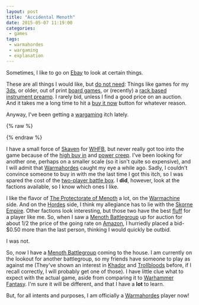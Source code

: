 ```yaml
---
layout: post
title: "Accidental Menoth"
date: 2015-05-07 11:19:00
categories:
 - games
tags:
 - warmahordes
 - wargaming
 - explanation
---
```


Sometimes, I like to go on [Ebay][ebay] to look at certain things.

These are all things I would like, but [do not need][excess]: Things
like games for my [3ds][n3ds], or older, out of print
[board games][boardgames], or (recently) a
[rack based instrument preamp][ashley]. I rarely bid, unless I find a
good price on an auction. And it takes me a long time to hit a
[buy it now][buyit] button for whatever reason.

Anyway, I've been getting a [wargaming][wargaming] itch lately.

{% raw %}
<!-- more -->
{% endraw %}

I have a small force of [Skaven][skaven] for [WHFB][whfb], but never
really got too into the game because of the [high buy in][entrywh] and
[power creep][powerwh]. I've been looking for another one, perhaps on
a smaller scale (so it isn't quite so expensive), and I will admit
that [Warmahordes][wmh] caught my eye a while ago. Sadly, I couldn't
convince someone to buy in with me the last time I got this itch, so I
was spared the cost of the [two-player battle box][twoplayer]. I
**did**, however, look at the factions available, so I know which ones
I like.

I like the flavor of [The Protectorate of Menoth][menoth] a lot, on
the [Warmachine][wm] side. And on the [Hordes][h] side, I think my
allegiance has to lie with the [Skorne Empire][skorne]. Other factions
look interesting, but those two have the best [fluff][fluff] for a
player like me. So, when I saw a [Menoth Battlegroup][battlegroup] up
for auction for about 1/2 the price of the going rate on
[Amazon][amabattle], I hurriedly placed a bid- $0.50 more than the
last person, thinking I would quickly be outbid.

I was not.

So, now I have a [Menoth Battlegroup][battlegroup] coming to the
house. I am currently on the lookout for another battlegroup, so my
friends have someone to play as against me (They've shown an interest
in [Khador][khador] and [Trollbloods][trollbloods] before, if I recall
correctly, I will probably get one of those). I have little clue what
to expect with the actual game, aside from comparing it to
[Warhammer Fantasy][whfb]. I'm sure it will be different, and
that I have a __lot__ to learn.

But, for all intents and purposes, I am officially a
[Warmahordes][wmh] player now! 

[ebay]: http://www.ebay.com/ "I told this story to my brother, Ethan, and he immediately asked me why I bid on it if I didn't really want it. My response was that I *did* want it, just not right now... But it was a really good deal, so I wanted to be able to say that I tried."
[excess]: https://xkcd.com/576/ "I do, in many ways, just like receiving packages. I am a member of a few subscription clubs, and getting those packages in the mail is exciting to me. But, I don't *need* them, or most of the stuff I want to bid on on ebay."
[n3ds]: http://en.wikipedia.org/wiki/Nintendo_3DS "The Nintendo 3DS is a quality handheld which (I hope) will long outlast its shelf life for Nintendo. It has a lot of useful and interesting features, though the addition of common digital market aspects (like the free-to-start games and mandatory updates) are a tad annoying and worrisome."
[boardgames]: http://www.ebay.com/sch/i.html?_nkw=&_sacat=2550&LH_FS=1&LH_Price=..20%40c&LH_PrefLoc=1&_odkw=&_osacat=2550&_trksid=m194&ssPageName=STRK:MEFSRCHX:SRCH "I am a big board gamer, something I don't get to do as often as I'd like because it requires a lot of people to be in the same place at the same time. It's a completely different experience, sitting at a table with people, than on the other side of a monitor."
[ashley]: http://www.talkbass.com/threads/ashly-sc-40-preamplifier.344667/ "This preamplifier is the next thing I am going to add to my PA rig. I want this one because, according to a lot of different sources, it is built like a tank and has a neutral tone which will work equally well for my Harp and my Bass."
[buyit]:  http://atariage.com/forums/topic/164168-ebay-is-almost-pointless-now/ "I don't really like the idea of an auction site allowing people to list things that are not actually auctions. It skews the market, and to claim that it doesn't requires a lack of understanding about economics: If people can get something, *now*, most of the time they will. And those prices are often higher, which then increases the minimum asking prices for the bids. Vicious cycle style."
[wargaming]: http://en.wikipedia.org/wiki/Wargaming "Every so often I get the urge to play / begin working on some kind of fantasy war game. I love the idea of such a complex and interesting game, but I admit I have lacked the conviction to seriously get into it in the past."
[skaven]: http://en.wikipedia.org/wiki/Skaven_%28Warhammer%29 "The Skaven are an army I fell into almost by accident... But I like them all the same. The fluff is interesting (they are basically all of the negative aspects of humanity turned up to 11), but the crunch requires me to buy a *lot* of units (they are a horde based army)."
[whfb]: http://www.games-workshop.com/en-US/Warhammer?_requestid=9851253 "Warhammer's setting is pretty cool, though I do take issue with the way they handle common fantasy tropes (elves, dwarves, etc). They take a more toy-fantasy styled point of view on these things, which doesn't engage me as much as their original content."
[entrywh]: http://www.polyhedroncollider.com/2012/11/how-much-does-warhammer-40k-and-other.html "In the end, truly getting started in Warmachine is going to cost just ~$50 less than Warhammer Fantasy generally would, but the absolute minimum to play is the rules and two army battlegroups... which in total just hits over $100."
[powerwh]: http://www.warhammer.org.uk/phpBB/viewtopic.php?f=3&t=41892 "Power creep is something I have very little patience with in games. I don't like people expanding a game just to have a new product to sell,, and power creep is usually a sign that that is happening in some aspect. Wargames are no exception to that; they have it in spades. But even just getting started in Warhammer I noticed it, in the monthly codex release."
[wmh]: http://forums.penny-arcade.com/discussion/126072/warmachine-and-hordes-a-k-a-warmahordes "Warmachine and Hordes are 'Sister Games,' which basically means that they are compatible with each other, yet slightly different in mechanics. The biggest crunch difference is Fury vs Focus, and the biggest fluff difference is steampunk robots vs fantasy beasts."
[twoplayer]: http://www.amazon.com/Warmachine-Two-Player-Battle-Box/dp/B005SGGLNQ/ref=sr_1_1?ie=UTF8&qid=1431019123&sr=8-1&keywords=two+player+battle+box "Perhaps it is my lingering resentments from my experiences with Warhammer, but I was not very excited to drop the money necessary to afford the 2 player battle box again. It wasn't very useful to me, after I decided to actually get into the game."
[menoth]: http://privateerpress.com/warmachine/welcome-to-warmachine/the-protectorate-of-menoth "The Protectorate of Menoth is an army of religious fanatics who are out to cleanse the nonbelievers. Crunch wise, they seem pretty middle of the road, with lots of different strengths You can emphasize or downplay as You build Your force. "
[wm]: http://privateerpress.com/warmachine/welcome-to-warmachine "Warmachine is the bigger game of the two, sort of like how Warhammer 40k is bigger than Warhammer Fantasy Battle. It has a more steampunk, civilized setting, and uses Focus: A more stable and reliable resource throughout the game than Fury."
[h]: http://privateerpress.com/hordes/monstrous-miniatures-combat "Hordes is the smaller game of the two, the WHFB vs Warmachine's 40k. It is based in the wilds around the Warmachine setting, and thus has a more feral setting. It uses Fury, a resource which starts off really strong, but gets weaker with each loss in the game."
[skorne]: http://privateerpress.com/hordes/monstrous-miniatures-combat/skorne "Skorne are definitely not a Good (note the capital 'G') faction. They have a very autocratic power structure, almost fascist. They are out to conquer others, and generally have a strong show of force to support that goal."
[fluff]: http://www.thewargamingaddict.com/wargaming-fluff-essential-or-window-dressing/ "Fluff is usually my favorite part of a game. I *love* or *hate* lore, no real in between for me. One of the main reasons I never got very far with Warhammer is, aside from the Skaven, the setting and armies just didn't really grab me."
[battlegroup]: http://www.beastsofwar.com/warmachine/andy-takes-warmachine-menoth-battlegroup/ "This is the same battlegroup that I now own. It was reviewed as being a pretty good way to start a Menoth army, and the models seem very well built (I can't say put together because, well... I still have to do that."
[amabattle]: http://www.amazon.com/Privateer-Press-Warmachine-Protectorate-Battlegroup/dp/B00441MT14/ref=sr_1_1?ie=UTF8&qid=1431019364&sr=8-1&keywords=menoth+battlegroup "I know that buying online is not a great thing to do for my FLGS... but I might burn out with this game long before I actually get any use out of it, so I need to minimize costs for now. If I decide to make a second army (Skorne, maybe), I will probably just buy local."
[khador]: http://privateerpress.com/warmachine/welcome-to-warmachine/khador "Rachel is the one who showed an interest in this faction. They are strong, heavy hitters who are really hard to kill. I have my work cut out for me."
[trollbloods]: http://privateerpress.com/hordes/monstrous-miniatures-combat/trollbloods "Ethan showed an interest in the Trollbloods, especially because of their lore. They are big, angry, and what do You know, hard to kill too."
